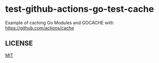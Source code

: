 # test-github-actions-go-test-cache

Example of caching Go Modules and GOCACHE with https://github.com/actions/cache

## LICENSE

[MIT](LICENSE)
